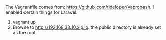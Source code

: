 The Vagrantfile comes from: https://github.com/fideloper/Vaprobash. I enabled certain things for Laravel.

1. vagrant up
2. Browse to http://192.168.33.10.xip.io. the public directory is already set as the root.
